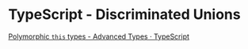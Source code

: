 # TypeScript - Discriminated Unions

[Polymorphic `this` types - Advanced Types · TypeScript](https://www.typescriptlang.org/docs/handbook/advanced-types.html#polymorphic-this-types)

